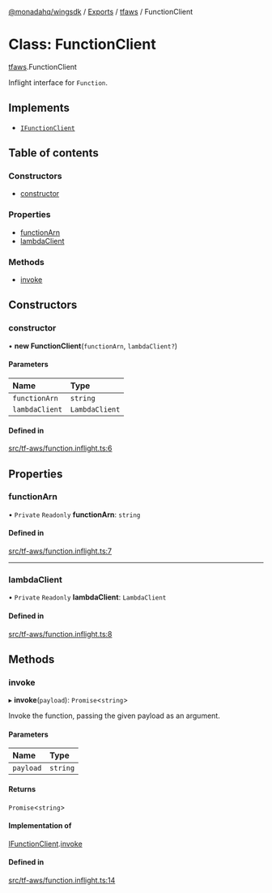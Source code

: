 [@monadahq/wingsdk](../README.md) / [Exports](../modules.md) / [tfaws](../modules/tfaws.md) / FunctionClient

# Class: FunctionClient

[tfaws](../modules/tfaws.md).FunctionClient

Inflight interface for `Function`.

## Implements

- [`IFunctionClient`](../interfaces/cloud.IFunctionClient.md)

## Table of contents

### Constructors

- [constructor](tfaws.FunctionClient.md#constructor)

### Properties

- [functionArn](tfaws.FunctionClient.md#functionarn)
- [lambdaClient](tfaws.FunctionClient.md#lambdaclient)

### Methods

- [invoke](tfaws.FunctionClient.md#invoke)

## Constructors

### constructor

• **new FunctionClient**(`functionArn`, `lambdaClient?`)

#### Parameters

| Name | Type |
| :------ | :------ |
| `functionArn` | `string` |
| `lambdaClient` | `LambdaClient` |

#### Defined in

[src/tf-aws/function.inflight.ts:6](https://github.com/monadahq/winglang/blob/438eedb/libs/wingsdk/src/tf-aws/function.inflight.ts#L6)

## Properties

### functionArn

• `Private` `Readonly` **functionArn**: `string`

#### Defined in

[src/tf-aws/function.inflight.ts:7](https://github.com/monadahq/winglang/blob/438eedb/libs/wingsdk/src/tf-aws/function.inflight.ts#L7)

___

### lambdaClient

• `Private` `Readonly` **lambdaClient**: `LambdaClient`

#### Defined in

[src/tf-aws/function.inflight.ts:8](https://github.com/monadahq/winglang/blob/438eedb/libs/wingsdk/src/tf-aws/function.inflight.ts#L8)

## Methods

### invoke

▸ **invoke**(`payload`): `Promise`<`string`\>

Invoke the function, passing the given payload as an argument.

#### Parameters

| Name | Type |
| :------ | :------ |
| `payload` | `string` |

#### Returns

`Promise`<`string`\>

#### Implementation of

[IFunctionClient](../interfaces/cloud.IFunctionClient.md).[invoke](../interfaces/cloud.IFunctionClient.md#invoke)

#### Defined in

[src/tf-aws/function.inflight.ts:14](https://github.com/monadahq/winglang/blob/438eedb/libs/wingsdk/src/tf-aws/function.inflight.ts#L14)
